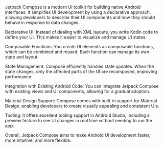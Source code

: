 Jetpack Compose is a modern UI toolkit for building native Android interfaces. It simplifies UI development by using a declarative approach, allowing developers to describe their UI components and how they should behave in response to data changes.

Declarative UI: Instead of dealing with XML layouts, you write Kotlin code to define your UI. This makes it easier to visualize and manage UI states.

Composable Functions: You create UI elements as composable functions, which can be combined and reused. Each function can manage its own state and layout.

State Management: Compose efficiently handles state updates. When the state changes, only the affected parts of the UI are recomposed, improving performance.

Integration with Existing Android Code: You can integrate Jetpack Compose with existing views and UI components, allowing for a gradual adoption.

Material Design Support: Compose comes with built-in support for Material Design, enabling developers to create visually appealing and consistent UIs.

Tooling: It offers excellent tooling support in Android Studio, including a preview feature to see UI changes in real time without needing to run the app.

Overall, Jetpack Compose aims to make Android UI development faster, more intuitive, and more flexible.
